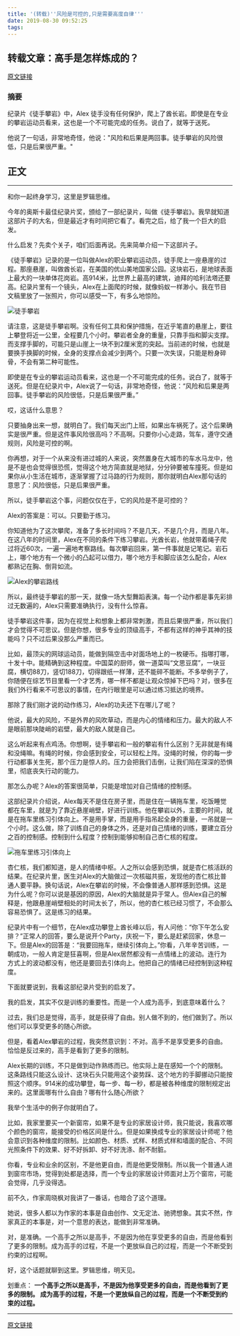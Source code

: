 ```yaml
---
title: '(转载)''风险是可控的,只是需要高度自律'''
date: 2019-08-30 09:52:25
tags:
---
```


## 转载文章：高手是怎样炼成的？
[原文链接](http://jsomers.net/blog/speed-matters)

### 摘要
纪录片《徒手攀岩》中，Alex 徒手没有任何保护，爬上了酋长岩。即使是在专业的攀岩运动员看来，这也是一个不可能完成的任务。说白了，就等于送死。

他说了一句话，非常地奇怪，他说："风险和后果是两回事。徒手攀岩的风险很低，只是后果很严重。"

## 正文
----
和你一起终身学习，这里是罗辑思维。

今年的奥斯卡最佳纪录片奖，颁给了一部纪录片，叫做《徒手攀岩》。我早就知道这部片子的大名，但是最近才有时间把它看了。看完之后，给了我一个巨大的启发。

什么启发？先卖个关子，咱们后面再说。先来简单介绍一下这部片子。

《徒手攀岩》记录的是一位叫做Alex的职业攀岩运动员，徒手爬上一座悬崖的过程。那座悬崖，叫做酋长岩，在美国的优山美地国家公园。这块岩石，是地球表面上最大的一块单体花岗岩。高914米，比世界上最高的建筑，迪拜的哈利法塔还要高。纪录片里有一个镜头，Alex在上面爬的时候，就像蚂蚁一样渺小。我在节目文稿里放了一张照片，你可以感受一下，有多么地惊险。

![徒手攀岩](http://www.luojiji.com/data/attachment/forum/201905/22/104231kxjjjjwxu9ajzphl.jpg "徒手攀岩")

请注意，这是徒手攀岩啊。没有任何工具和保护措施，在近乎笔直的悬崖上，要往上攀登将近一公里，全程要几个小时。攀岩者全身的重量，只靠手指和脚尖支撑。而支撑手脚的，可能只是山崖上一块不到2厘米宽的突起。当前进的时候，也就是要换手换脚的时候，全身的支撑点会减少到两个。只要一次失误，只能是粉身碎骨，不会有第二种可能性。

即使是在专业的攀岩运动员看来，这也是一个不可能完成的任务。说白了，就等于送死。但是在纪录片中，Alex说了一句话，非常地奇怪，他说：“风险和后果是两回事。徒手攀岩的风险很低，只是后果很严重。”

哎，这话什么意思？

只要抽身出来一想，就明白了。我们每天出门上班，如果出车祸死了。这个后果确实是很严重。但是这件事风险很高吗？不高啊。只要你小心走路，驾车，遵守交通规则，风险是可控的啊。

你再想，对于一个从来没有进过城的人来说，突然置身在大城市的车水马龙中，他是不是也会觉得很恐慌，觉得这个地方简直就是地狱，分分钟要被车撞死。但是如果你从小生活在城市，逐渐掌握了过马路的行为规则，那你就明白Alex那句话的意思了：风险很低，只是后果很严重。

所以，徒手攀岩这个事，问题仅仅在于，它的风险是不是可控的？

Alex的答案是：可以。只要勤于练习。

你知道他为了这次攀爬，准备了多长时间吗？不是几天，不是几个月，而是八年。在这八年的时间里，Alex在不同的条件下练习攀岩。光酋长岩，他就带着绳子爬过将近60次，一遍一遍地考察路线。每次攀岩回来，第一件事就是记笔记。岩石上，哪个地方有一个微小的凸起可以借力，哪个地方手和脚应该怎么配合，Alex都熟记在胸、倒背如流。

![Alex的攀岩路线](http://www.luojiji.com/data/attachment/forum/201905/22/104302ifb8aoxtmopkkgf0.jpg "Alex的攀岩路线")

所以，最终徒手攀岩的那一天，就像一场大型舞蹈表演。每一个动作都是事先彩排过无数遍的，Alex只需要准确执行，没有什么惊喜。

徒手攀岩这件事，因为在视觉上和想象上都非常刺激，而且后果很严重，所以我们才会觉得不可思议。但是你想，很多专业的顶级高手，不都有这样的神乎其神的技能吗？只不过后果没那么严重而已。

比如，最顶尖的网球运动员，能做到隔空击中对面场地上的一枚硬币。指哪打哪，十发十中。能精确到这种程度。中国菜的厨师，做一道菜叫“文思豆腐”，一块豆腐，横切88刀，竖切188刀，切得跟纸一样薄，还不能碎不能断。不多举例子了，你随便在综艺节目里看一个才艺秀，哪一样不都是让观众惊掉下巴吗？对，很多在我们外行看来不可思议的事情，在内行眼里是可以通过练习抵达的境界。

那除了我们刚才说的动作练习，Alex的功夫还下在哪儿了呢？

他说，最大的风险，不是外界的风吹草动，而是内心的情绪和压力。最大的敌人不是眼前那块陡峭的岩壁，最大的敌人就是自己。

这么听起来有点鸡汤。你想啊，徒手攀岩和一般的攀岩有什么区别？无非就是有绳和没绳嘛。有绳的时候，你会感到安全，可以轻松上阵。没绳的时候，你的每一步行动都事关生死，那个压力是惊人的。压力会把我们击倒，让我们陷在深深的恐惧里，彻底丧失行动的能力。

那怎么办呢？Alex的答案很简单，只能是增加对自己情绪的控制感。

这部纪录片介绍说，Alex每天不是住在房子里，而是住在一辆拖车里，吃饭睡觉都在车里，就是为了靠近悬崖峭壁，好进行训练。他在攀岩以外，主要的时间，就是在拖车里练习引体向上。不是用手掌，而是用手指吊起全身的重量，一吊就是一个小时。这么做，除了训练自己的身体之外，还是对自己情绪的训练，要建立百分之百的控制感。控制到什么程度？控制到能够抑制自己杏仁核的程度。


![拖车里练习引体向上](http://www.luojiji.com/data/attachment/forum/201905/22/104340tx1v2228za8f1kx8.jpg "拖车里练习引体向上")

杏仁核，我们都知道，是人的情绪中枢。人之所以会感到恐惧，就是杏仁核活跃的结果。在纪录片里，医生对Alex的大脑做过一次核磁共振，发现他的杏仁核比普通人要平静。换句话说，Alex在攀岩的时候，不会像普通人那样感到恐惧。这是为什么呢？你可以说是基因的原因，Alex的大脑就是异于常人。但Alex自己的解释是，他跟悬崖峭壁相处的时间太长了，所以，他的杏仁核已经习惯了，不会那么容易恐惧了。这是练习的结果。

纪录片中有一个细节，在Alex成功攀登上酋长峰以后，有人问他：“你下午怎么安排？”正常人的回答，要么是说开个Party，庆祝一下，要么是赶紧回家，休息一下。但是Alex的回答是：“我要回拖车，继续引体向上。”你看，八年辛苦训练，一朝成功，一般人肯定是狂喜啊，但是Alex居然都没有一点情绪上的波动。连行为方式上的波动都没有，他还是要回去引体向上。他把自己的情绪已经控制到这种程度。

下面就要说到，我看这部纪录片受到的启发了。

我的启发，其实不仅是训练的重要性。而是一个人成为高手，到底意味着什么？

过去，我们总是觉得，高手，就是获得了自由。别人做不到的，他们做到了。所以他们可以享受更多的随心所欲。

但是，看着Alex攀岩的过程，我突然意识到：不对。高手不是享受更多的自由。恰恰是反过来的，高手是看到了更多的限制。

Alex长期的训练，不只是做到动作熟练而已。他实际上是在感知一个个的限制。这条路线只能这么设计、这块石头只能用这个姿势踩、这个地方的手脚挪动只能按照这个顺序。914米的成功攀登，每一步、每一秒，都是被各种维度的限制规定出来的。这里面哪有什么自由？哪有什么随心所欲？

我举个生活中的例子你就明白了。

比如，我家里要买一个新窗帘，如果不是专业的家居设计师，我只能说，我喜欢哪个颜色的窗帘，能接受的价格区间是什么。但是如果换成专业的家居设计师呢？他会意识到各种维度的限制。比如颜色、材质、式样、材质式样和墙面的配合、不同光照条件下的效果、好不好拆卸、好不好洗涤、耐不耐脏。

你看，专业和业余的区别，不是他更自由，而是他更受限制。所以我一个普通人进到窗帘市场，觉得到处都是选择，而一个专业的家居设计师面对上万个窗帘，可能会觉得，几乎没得选。

前不久，作家周晓枫对我讲了一番话，也暗合了这个道理。

她说，很多人都以为作家的本事是自由创作、文无定法、驰骋想象。其实不然，作家真正的本事是，对一个意思的表达，能做到非常准确。

对，是准确。一个高手之所以是高手，不是因为他在享受更多的自由，而是他看到了更多的限制。成为高手的过程，不是一个更放纵自己的过程，而是一个不断受到约束的过程啊。

好，这个话题就聊到这里。罗辑思维，明天见。

划重点：
**一个高手之所以是高手，不是因为他享受更多的自由，而是他看到了更多的限制。 成为高手的过程，不是一个更放纵自己的过程，而是一个不断受到约束的过程。**

----

[原文链接](http://jsomers.net/blog/speed-matters)







